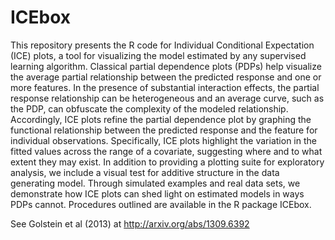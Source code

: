 ICEbox
======

This repository presents the R code for Individual Conditional Expectation (ICE) plots, a tool for visualizing the model estimated by any supervised learning algorithm. Classical partial dependence plots (PDPs) help visualize the average partial relationship between the predicted response and one or more features. In the presence of substantial interaction effects, the partial response relationship can be heterogeneous and an average curve, such as the PDP, can obfuscate the complexity of the modeled relationship. Accordingly, ICE plots refine the partial dependence plot by graphing the functional relationship between the predicted response and the feature for individual observations. Specifically, ICE plots highlight the variation in the fitted values across the range of a covariate, suggesting where and to what extent they may exist. In addition to providing a plotting suite for exploratory analysis, we include a visual test for additive structure in the data generating model. Through simulated examples and real data sets, we demonstrate how ICE plots can shed light on estimated models in ways PDPs cannot. Procedures outlined are available in the R package ICEbox.

See Golstein et al (2013) at http://arxiv.org/abs/1309.6392
